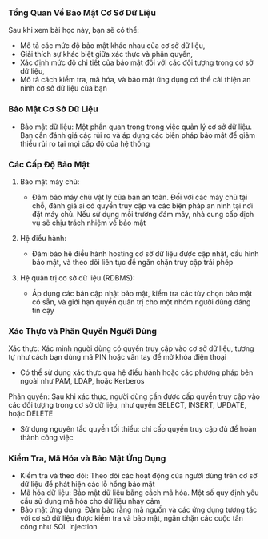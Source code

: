 ### Tổng Quan Về Bảo Mật Cơ Sở Dữ Liệu

Sau khi xem bài học này, bạn sẽ có thể:

- Mô tả các mức độ bảo mật khác nhau của cơ sở dữ liệu,
- Giải thích sự khác biệt giữa xác thực và phân quyền,
- Xác định mức độ chi tiết của bảo mật đối với các đối tượng trong cơ sở dữ liệu,
- Mô tả cách kiểm tra, mã hóa, và bảo mật ứng dụng có thể cải thiện an ninh cơ sở dữ liệu của bạn

### Bảo Mật Cơ Sở Dữ Liệu

- Bảo mật dữ liệu: Một phần quan trọng trong việc quản lý cơ sở dữ liệu. Bạn cần đánh giá các rủi ro và áp dụng các biện pháp bảo mật để giảm thiểu rủi ro tại mọi cấp độ của hệ thống

### Các Cấp Độ Bảo Mật

1. Bảo mật máy chủ:

   - Đảm bảo máy chủ vật lý của bạn an toàn. Đối với các máy chủ tại chỗ, đánh giá ai có quyền truy cập và các biện pháp an ninh tại nơi đặt máy chủ. Nếu sử dụng môi trường đám mây, nhà cung cấp dịch vụ sẽ chịu trách nhiệm về bảo mật

2. Hệ điều hành:

   - Đảm bảo hệ điều hành hosting cơ sở dữ liệu được cập nhật, cấu hình bảo mật, và theo dõi liên tục để ngăn chặn truy cập trái phép

3. Hệ quản trị cơ sở dữ liệu (RDBMS):
   - Áp dụng các bản cập nhật bảo mật, kiểm tra các tùy chọn bảo mật có sẵn, và giới hạn quyền quản trị cho một nhóm người dùng đáng tin cậy

### Xác Thực và Phân Quyền Người Dùng

Xác thực: Xác minh người dùng có quyền truy cập vào cơ sở dữ liệu, tương tự như cách bạn dùng mã PIN hoặc vân tay để mở khóa điện thoại

- Có thể sử dụng xác thực qua hệ điều hành hoặc các phương pháp bên ngoài như PAM, LDAP, hoặc Kerberos

Phân quyền: Sau khi xác thực, người dùng cần được cấp quyền truy cập vào các đối tượng trong cơ sở dữ liệu, như quyền SELECT, INSERT, UPDATE, hoặc DELETE

- Sử dụng nguyên tắc quyền tối thiểu: chỉ cấp quyền truy cập đủ để hoàn thành công việc

### Kiểm Tra, Mã Hóa và Bảo Mật Ứng Dụng

- Kiểm tra và theo dõi: Theo dõi các hoạt động của người dùng trên cơ sở dữ liệu để phát hiện các lỗ hổng bảo mật
- Mã hóa dữ liệu: Bảo mật dữ liệu bằng cách mã hóa. Một số quy định yêu cầu sử dụng mã hóa cho dữ liệu nhạy cảm
- Bảo mật ứng dụng: Đảm bảo rằng mã nguồn và các ứng dụng tương tác với cơ sở dữ liệu được kiểm tra và bảo mật, ngăn chặn các cuộc tấn công như SQL injection
